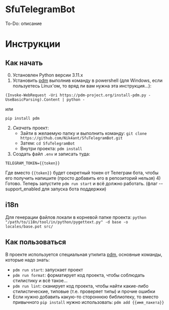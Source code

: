 # SfuTelegramBot
To-Do: описание

# Инструкции
## Как начать
0) Установлен Python версии 3.11.x
1) Установить [pdm](https://github.com/pdm-project/pdm?tab=readme-ov-file#installation)
выполнив команду в powershell (для Windows, если пользуетесь Linux'ом, то вряд ли вам нужна эта инструкция...): 
```
(Invoke-WebRequest -Uri https://pdm-project.org/install-pdm.py -UseBasicParsing).Content | python -
```
или
```
pip install pdm
```
2) *Скачать* проект:
   - Зайти в желаемую папку и выполнить команду: ```git clone https://github.com/Nik4ant/SfuTelegramBot.git```
   - Затем: `cd SfuTelegramBot`
   - Внутри проекта: `pdm install`
3) Создать файл `.env` и записать туда: 
```
TELEGRAM_TOKEN={{token}}
```
Где вместо `{{token}}` будет секретный токен от Телеграм бота, чтобы его получить напишите (просто добавить его в репозиторий нельзя)
4) Готово. Теперь запустите `pdm run start` и всё должно работать. (флаг --support_enabled для запуска бота поддержки)
## i18n
Для генерации файлов локали в корневой папке проекта:
`python "/path/to/i18n/tool/in/python/pygettext.py" -d base -o locales/base.pot src/`

## Как пользоваться
В проекте используется специальная утилита [pdm](https://pdm-project.org/latest/), основные команды, которые надо знать:
- `pdm run start`: запускает проект
- `pdm run format`: форматирует код проекта, чтобы соблюдать стилистику и всё такое...
- `pdm run lint`: сканирует код проекта, чтобы найти какие-либо стилистические, типовые (т.е. проверяет типы) и прочие ошибки
- Если нужно добавить какую-то стороннюю библиотеку, то вместо привычного `pip install` нужно использовать: `pdm add {{имя_пакета}}`
